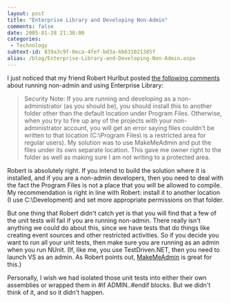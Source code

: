 ```yaml
---
layout: post
title: "Enterprise Library and Developing Non-Admin"
comments: false
date: 2005-01-28 21:38:00
categories:
 - Technology
subtext-id: 839a3c9f-0eca-4fef-bd3a-6b631021385f
alias: /blog/Enterprise-Library-and-Developing-Non-Admin.aspx
---
```



I just noticed that my friend Robert Hurlbut posted [the following comments](http://weblogs.asp.net/rhurlbut/archive/2005/01/28/362945.aspx) about running non-admin and using Enterprise Library:

> Security Note: If you are running and developing as a non-administrator (as you should be), you should install this to another folder other than the default location under Program Files. Otherwise, when you try to fire up any of the projects with your non-administrator account, you will get an error saying files couldn't be written to that location (C:\Program Files\ is a restricted area for regular users). My solution was to use MakeMeAdmin and put the files under its own separate location. This gave me owner right to the folder as well as making sure I am not writing to a protected area.

Robert is absolutely right. If you intend to build the solution where it is installed, and if you are a non-admin developers, then you need to deal with the fact the Program Files is not a place that you will be allowed to compile. My recommendation is right in line with Robert: install it to another location (I use C:\Development) and set more appropriate permissions on that folder.

But one thing that Robert didn't catch yet is that you will find that a few of the unit tests will fail if you are running non-admin. There really isn't anything we could do about this, since we have tests that do things like creating event sources and other restricted activities. So if you decide you want to run all your unit tests, then make sure you are running as an admin when you run NUnit. (If, like me, you use TestDriven.NET, then you need to launch VS as an admin. As Robert points out, [MakeMeAdmin](http://blogs.msdn.com/aaron_margosis/archive/2004/07/24/193721.aspx) is great for this.)

Personally, I wish we had isolated those unit tests into either their own assemblies or wrapped them in #if ADMIN..#endif blocks. But we didn't think of it, and so it didn't happen.
